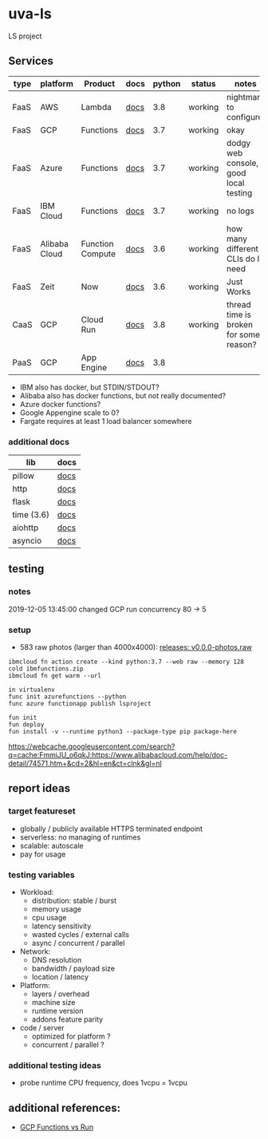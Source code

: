 # uva-ls

LS project

## Services

| type | platform      | Product          | docs      | python | status  | notes                                  |
| ---- | ------------- | ---------------- | --------- | ------ | ------- | -------------------------------------- |
| FaaS | AWS           | Lambda           | [docs][1] | 3.8    | working | nightmare to configure                 |
| FaaS | GCP           | Functions        | [docs][2] | 3.7    | working | okay                                   |
| FaaS | Azure         | Functions        | [docs][3] | 3.7    | working | dodgy web console, good local testing  |
| FaaS | IBM Cloud     | Functions        | [docs][4] | 3.7    | working | no logs                                |
| FaaS | Alibaba Cloud | Function Compute | [docs][5] | 3.6    | working | how many different CLIs do I need      |
| FaaS | Zeit          | Now              | [docs][6] | 3.6    | working | Just Works                             |
| CaaS | GCP           | Cloud Run        | [docs][7] | 3.8    | working | thread time is broken for some reason? |
| PaaS | GCP           | App Engine       | [docs][8] | 3.8    |         |                                        |

- IBM also has docker, but STDIN/STDOUT?
- Alibaba also has docker functions, but not really documented?
- Azure docker functions?
- Google Appengine scale to 0?
- Fargate requires at least 1 load balancer somewhere

### additional docs

| lib        | docs                                                       |
| ---------- | ---------------------------------------------------------- |
| pillow     | [docs](https://pillow.readthedocs.io/en/latest/)           |
| http       | [docs](https://docs.python.org/3/library/http.server.html) |
| flask      | [docs](https://flask.palletsprojects.com/en/1.1.x/api/)    |
| time (3.6) | [docs](https://docs.python.org/3.6/library/time.html)      |
| aiohttp    | [docs](https://aiohttp.readthedocs.io/en/stable/)          |
| asyncio    | [docs](https://docs.python.org/3/library/asyncio.html)     |

## testing

### notes

2019-12-05 13:45:00 changed GCP run concurrency 80 -> 5

### setup

- 583 raw photos (larger than 4000x4000): [releases: v0.0.0-photos.raw][photos1]

```
ibmcloud fn action create --kind python:3.7 --web raw --memory 128 cold ibmfunctions.zip
ibmcloud fn get warm --url

in virtualenv
func init azurefunctions --python
func azure functionapp publish lsproject

fun init
fun deploy
fun install -v --runtime python3 --package-type pip package-here
```

https://webcache.googleusercontent.com/search?q=cache:FmmiJU_o6qkJ:https://www.alibabacloud.com/help/doc-detail/74571.htm+&cd=2&hl=en&ct=clnk&gl=nl

## report ideas

### target featureset

- globally / publicly available HTTPS terminated endpoint
- serverless: no managing of runtimes
- scalable: autoscale
- pay for usage

### testing variables

- Workload:
  - distribution: stable / burst
  - memory usage
  - cpu usage
  - latency sensitivity
  - wasted cycles / external calls
  - async / concurrent / parallel
- Network:
  - DNS resolution
  - bandwidth / payload size
  - location / latency
- Platform:
  - layers / overhead
  - machine size
  - runtime version
  - addons feature parity
- code / server
  - optimized for platform ?
  - concurrent / parallel ?

### additional testing ideas

- probe runtime CPU frequency, does 1vcpu = 1vcpu

## additional references:

- [GCP Functions vs Run][ref1]

[1]: https://docs.aws.amazon.com/lambda/latest/dg/python-programming-model.html
[2]: https://cloud.google.com/functions/docs/writing/http
[3]: https://docs.microsoft.com/en-us/azure/azure-functions/functions-reference-python
[4]: https://cloud.ibm.com/docs/openwhisk?topic=cloud-functions-actions
[5]: https://partners-intl.aliyun.com/help/doc-detail/56316.htm#adding-modules
[6]: https://zeit.co/docs/runtimes#official-runtimes/python
[7]: https://cloud.google.com/run/docs/deploying
[8]: https://cloud.google.com/appengine/docs/standard/python3/
[ref1]: https://medium.com/google-cloud/cloud-run-vs-cloud-functions-whats-the-lowest-cost-728d59345a2e
[photos1]: https://github.com/seankhliao/uva-ls/releases/tag/v0.0.0-photos.raw
